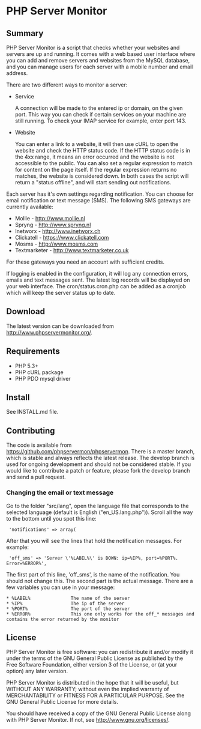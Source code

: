 # PHP Server Monitor

## Summary

PHP Server Monitor is a script that checks whether your websites and servers are up and running.
It comes with a web based user interface where you can add and remove servers and websites from the MySQL database,
and you can manage users for each server with a mobile number and email address.

There are two different ways to monitor a server:

* Service

  A connection will be made to the entered ip or domain, on the given port.
  This way you can check if certain services on your machine are still running.
  To check your IMAP service for example, enter port 143.

* Website

  You can enter a link to a website, it will then use cURL to open the website and check the HTTP status code.
  If the HTTP status code is in the 4xx range, it means an error occurred and the website is not accessible to the public.
  You can also set a regular expression to match for content on the page itself.
  If the regular expression returns no matches, the website is considered down.
  In both cases the script will return a "status offline", and will start sending out notifications.

Each server has it's own settings regarding notification.
You can choose for email notification or text message (SMS).
The following SMS gateways are currently available:

* Mollie - <http://www.mollie.nl>
* Spryng - <http://www.spryng.nl>
* Inetworx - <http://www.inetworx.ch>
* Clickatell - <https://www.clickatell.com>
* Mosms - <http://www.mosms.com>
* Textmarketer - <http://www.textmarketer.co.uk>

For these gateways you need an account with sufficient credits.

If logging is enabled in the configuration, it will log any connection errors, emails and text messages sent.
The latest log records will be displayed on your web interface.
The cron/status.cron.php can be added as a cronjob which will keep the server status up to date.


## Download

The latest version can be downloaded from <http://www.phpservermonitor.org/>.


## Requirements

 * PHP 5.3+
 * PHP cURL package
 * PHP PDO mysql driver


## Install

See INSTALL.md file.


## Contributing

The code is available from <https://github.com/phpservermon/phpservermon>.
There is a master branch, which is stable and always reflects the latest release.
The develop branch is used for ongoing development and should not be considered stable.
If you would like to contribute a patch or feature, please fork the develop branch and send a pull request.


### Changing the email or text message

Go to the folder "src/lang", open the language file that corresponds to the selected language
(default is English ("en_US.lang.php")). Scroll all the way to the bottom until you spot this line:

     'notifications' => array(

After that you will see the lines that hold the notification messages. For example:

     'off_sms' => 'Server \'%LABEL%\' is DOWN: ip=%IP%, port=%PORT%. Error=%ERROR%',

The first part of this line, 'off_sms', is the name of the notification. You should not change this.
The second part is the actual message. There are a few variables you can use in your message:

    * %LABEL%				The name of the server
    * %IP%					The ip of the server
    * %PORT%				The port of the server
    * %ERROR%				This one only works for the off_* messages and contains the error returned by the monitor


## License

 PHP Server Monitor is free software: you can redistribute it and/or modify
 it under the terms of the GNU General Public License as published by
 the Free Software Foundation, either version 3 of the License, or
 (at your option) any later version.

 PHP Server Monitor is distributed in the hope that it will be useful,
 but WITHOUT ANY WARRANTY; without even the implied warranty of
 MERCHANTABILITY or FITNESS FOR A PARTICULAR PURPOSE.  See the
 GNU General Public License for more details.

 You should have received a copy of the GNU General Public License
 along with PHP Server Monitor.  If not, see <http://www.gnu.org/licenses/>.
